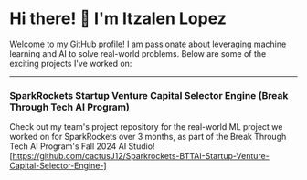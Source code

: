 # Hi there! 👋 I'm Itzalen Lopez

Welcome to my GitHub profile! I am passionate about leveraging machine learning and AI to solve real-world problems. Below are some of the exciting projects I've worked on:

----------

### **SparkRockets Startup Venture Capital Selector Engine (Break Through Tech AI Program)**

Check out my team's project repository for the real-world ML project we worked on for SparkRockets over 3 months, as part of the Break Through Tech AI Program's Fall 2024 AI Studio! [https://github.com/cactusJ12/Sparkrockets-BTTAI-Startup-Venture-Capital-Selector-Engine-]
